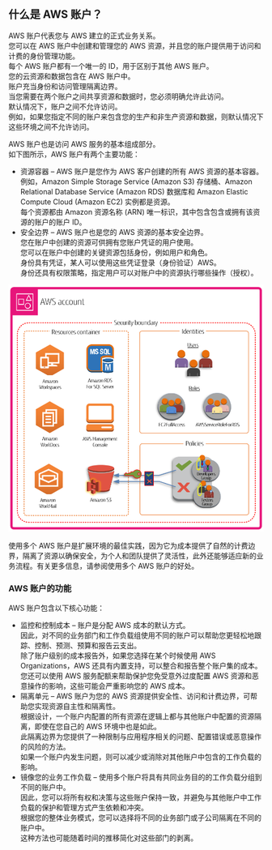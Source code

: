 ## 什么是 AWS 账户？
AWS 账户代表您与 AWS 建立的正式业务关系。  
您可以在 AWS 账户中创建和管理您的 AWS 资源，并且您的账户提供用于访问和计费的身份管理功能。  
每个 AWS 账户都有一个唯一的 ID，用于区别于其他 AWS 账户。  
您的云资源和数据包含在 AWS 账户中。  
账户充当身份和访问管理隔离边界。  
当您需要在两个账户之间共享资源和数据时，您必须明确允许此访问。  
默认情况下，账户之间不允许访问。  
例如，如果您指定不同的账户来包含您的生产和非生产资源和数据，则默认情况下这些环境之间不允许访问。  

AWS 账户也是访问 AWS 服务的基本组成部分。  
如下图所示，AWS 账户有两个主要功能：  
* 资源容器 – AWS 账户是您作为 AWS 客户创建的所有 AWS 资源的基本容器。  
例如，Amazon Simple Storage Service (Amazon S3) 存储桶、Amazon Relational Database Service (Amazon RDS) 数据库和 Amazon Elastic Compute Cloud (Amazon EC2) 实例都是资源。  
每个资源都由 Amazon 资源名称 (ARN) 唯一标识，其中包含包含或拥有该资源的账户的账户 ID。  
* 安全边界 – AWS 账户也是您的 AWS 资源的基本安全边界。  
您在账户中创建的资源可供拥有您账户凭证的用户使用。  
您可以在账户中创建的关键资源包括身份，例如用户和角色。  
身份具有凭证，某人可以使用这些凭证登录（身份验证）AWS。  
身份还具有权限策略，指定用户可以对账户中的资源执行哪些操作（授权）。  

![此图显示了资源容器、安全边界和策略如何确定用户和角色对您账户中共享资源的访问级别。](./images/container-and-security-boundary.png)

使用多个 AWS 账户是扩展环境的最佳实践，因为它为成本提供了自然的计费边界，隔离了资源以确保安全，为个人和团队提供了灵活性，此外还能够适应新的业务流程。有关更多信息，请参阅使用多个 AWS 账户的好处。

### AWS 账户的功能
AWS 账户包含以下核心功能：
* 监控和控制成本 – 账户是分配 AWS 成本的默认方式。  
因此，对不同的业务部门和工作负载组使用不同的账户可以帮助您更轻松地跟踪、控制、预测、预算和报告云支出。  
除了账户级别的成本报告外，如果您选择在某个时候使用 AWS Organizations，AWS 还具有内置支持，可以整合和报告整个账户集的成本。  
您还可以使用 AWS 服务配额来帮助保护您免受意外过度配置 AWS 资源和恶意操作的影响，这些可能会严重影响您的 AWS 成本。  
* 隔离单元 – AWS 账户为您的 AWS 资源提供安全性、访问和计费边界，可帮助您实现资源自主性和隔离性。  
根据设计，一个账户内配置的所有资源在逻辑上都与其他账户中配置的资源隔离，即使在您自己的 AWS 环境中也是如此。  
此隔离边界为您提供了一种限制与应用程序相关的问题、配置错误或恶意操作的风险的方法。  
如果一个账户内发生问题，则可以减少或消除对其他账户中包含的工作负载的影响。  
* 镜像您的业务工作负载 – 使用多个账户将具有共同业务目的的工作负载分组到不同的账户中。  
因此，您可以将所有权和决策与这些账户保持一致，并避免与其他账户中工作负载的保护和管理方式产生依赖和冲突。  
根据您的整体业务模式，您可以选择将不同的业务部门或子公司隔离在不同的账户中。  
这种方法也可能随着时间的推移简化对这些部门的剥离。  